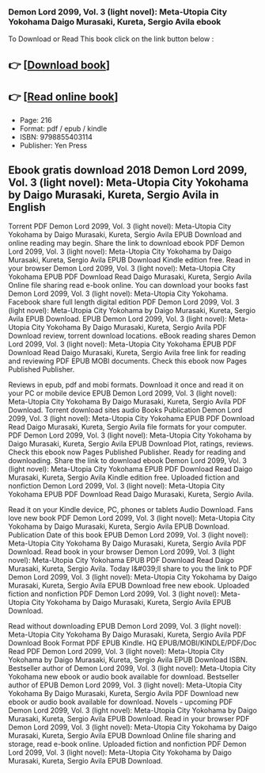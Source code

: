 ### Demon Lord 2099, Vol. 3 (light novel): Meta-Utopia City Yokohama Daigo Murasaki, Kureta, Sergio Avila ebook

To Download or Read This book click on the link button below :

## 👉  [**[Download book](http://ebooksharez.info/download.php?group=book&from=github.com&id=718718&lnk=1065 "Download book")**]

## 👉  [**[Read online book](http://ebooksharez.info/download.php?group=book&from=github.com&id=718718&lnk=1065 "Read online book")**]


* Page: 216
* Format: pdf / epub / kindle
* ISBN: 9798855403114
* Publisher: Yen Press



## Ebook gratis download 2018 Demon Lord 2099, Vol. 3 (light novel): Meta-Utopia City Yokohama by Daigo Murasaki, Kureta, Sergio Avila in English


Torrent PDF Demon Lord 2099, Vol. 3 (light novel): Meta-Utopia City Yokohama by Daigo Murasaki, Kureta, Sergio Avila EPUB Download and online reading may begin. Share the link to download ebook PDF Demon Lord 2099, Vol. 3 (light novel): Meta-Utopia City Yokohama by Daigo Murasaki, Kureta, Sergio Avila EPUB Download Kindle edition free. Read in your browser Demon Lord 2099, Vol. 3 (light novel): Meta-Utopia City Yokohama EPUB PDF Download Read Daigo Murasaki, Kureta, Sergio Avila Online file sharing read e-book online. You can download your books fast Demon Lord 2099, Vol. 3 (light novel): Meta-Utopia City Yokohama. Facebook share full length digital edition PDF Demon Lord 2099, Vol. 3 (light novel): Meta-Utopia City Yokohama by Daigo Murasaki, Kureta, Sergio Avila EPUB Download. EPUB Demon Lord 2099, Vol. 3 (light novel): Meta-Utopia City Yokohama By Daigo Murasaki, Kureta, Sergio Avila PDF Download review, torrent download locations. eBook reading shares Demon Lord 2099, Vol. 3 (light novel): Meta-Utopia City Yokohama EPUB PDF Download Read Daigo Murasaki, Kureta, Sergio Avila free link for reading and reviewing PDF EPUB MOBI documents. Check this ebook now Pages Published Publisher.

Reviews in epub, pdf and mobi formats. Download it once and read it on your PC or mobile device EPUB Demon Lord 2099, Vol. 3 (light novel): Meta-Utopia City Yokohama By Daigo Murasaki, Kureta, Sergio Avila PDF Download. Torrent download sites audio Books Publication Demon Lord 2099, Vol. 3 (light novel): Meta-Utopia City Yokohama EPUB PDF Download Read Daigo Murasaki, Kureta, Sergio Avila file formats for your computer. PDF Demon Lord 2099, Vol. 3 (light novel): Meta-Utopia City Yokohama by Daigo Murasaki, Kureta, Sergio Avila EPUB Download Plot, ratings, reviews. Check this ebook now Pages Published Publisher. Ready for reading and downloading. Share the link to download ebook Demon Lord 2099, Vol. 3 (light novel): Meta-Utopia City Yokohama EPUB PDF Download Read Daigo Murasaki, Kureta, Sergio Avila Kindle edition free. Uploaded fiction and nonfiction Demon Lord 2099, Vol. 3 (light novel): Meta-Utopia City Yokohama EPUB PDF Download Read Daigo Murasaki, Kureta, Sergio Avila.

Read it on your Kindle device, PC, phones or tablets Audio Download. Fans love new book PDF Demon Lord 2099, Vol. 3 (light novel): Meta-Utopia City Yokohama by Daigo Murasaki, Kureta, Sergio Avila EPUB Download. Publication Date of this book EPUB Demon Lord 2099, Vol. 3 (light novel): Meta-Utopia City Yokohama By Daigo Murasaki, Kureta, Sergio Avila PDF Download. Read book in your browser Demon Lord 2099, Vol. 3 (light novel): Meta-Utopia City Yokohama EPUB PDF Download Read Daigo Murasaki, Kureta, Sergio Avila. Today I&amp;#039;ll share to you the link to PDF Demon Lord 2099, Vol. 3 (light novel): Meta-Utopia City Yokohama by Daigo Murasaki, Kureta, Sergio Avila EPUB Download free new ebook. Uploaded fiction and nonfiction PDF Demon Lord 2099, Vol. 3 (light novel): Meta-Utopia City Yokohama by Daigo Murasaki, Kureta, Sergio Avila EPUB Download.

Read without downloading EPUB Demon Lord 2099, Vol. 3 (light novel): Meta-Utopia City Yokohama By Daigo Murasaki, Kureta, Sergio Avila PDF Download Book Format PDF EPUB Kindle. HQ EPUB/MOBI/KINDLE/PDF/Doc Read PDF Demon Lord 2099, Vol. 3 (light novel): Meta-Utopia City Yokohama by Daigo Murasaki, Kureta, Sergio Avila EPUB Download ISBN. Bestseller author of Demon Lord 2099, Vol. 3 (light novel): Meta-Utopia City Yokohama new ebook or audio book available for download. Bestseller author of EPUB Demon Lord 2099, Vol. 3 (light novel): Meta-Utopia City Yokohama By Daigo Murasaki, Kureta, Sergio Avila PDF Download new ebook or audio book available for download. Novels - upcoming PDF Demon Lord 2099, Vol. 3 (light novel): Meta-Utopia City Yokohama by Daigo Murasaki, Kureta, Sergio Avila EPUB Download. Read in your browser PDF Demon Lord 2099, Vol. 3 (light novel): Meta-Utopia City Yokohama by Daigo Murasaki, Kureta, Sergio Avila EPUB Download Online file sharing and storage, read e-book online. Uploaded fiction and nonfiction PDF Demon Lord 2099, Vol. 3 (light novel): Meta-Utopia City Yokohama by Daigo Murasaki, Kureta, Sergio Avila EPUB Download.





